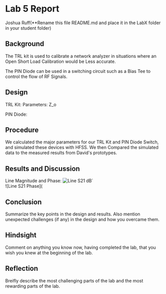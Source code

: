 # Lab 5 Report
Joshua Ruff(**Rename this file README.md and place it in the LabX folder in your student folder)

## Background
The TRL kit is used to calibrate a network analyzer in situations where an Open Short Load Calibration would be Less accurate. 

The PIN Diode can be used in a switching circuit such as a Bias Tee to control the flow of RF Signals. 
## Design
TRL Kit: 
Parameters: 
Z_o 

PIN Diode: 

## Procedure
We calculated the major parameters for our TRL Kit and PIN Diode Switch, and simulated these devices with HFSS. We then Compared the simulated data to the measured results from David's prototypes. 

## Results and Discussion
Line Magnitude and Phase: 
![Line S21 dB](githu://github.com/CourseReps/ECEN452-Spring2016/blob/master/Students/joshruff/Lab5/TRL_Data/Line_S21_Magnitude.png)` <br>
![Line S21 Phase](



## Conclusion
Summarize the key points in the design and results. Also mention unexpected challenges (if any) in the design and how you overcame them. 

## Hindsight
Comment on anything you know now, having completed the lab, that you wish you knew at the beginning of the lab.

## Reflection
Breifly describe the most challenging parts of the lab and the most rewarding parts of the lab.
